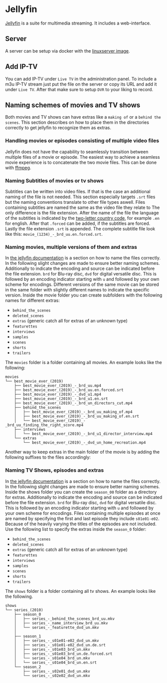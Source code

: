 # Jellyfin

[Jellyfin](https://jellyfin.ord) is a suite for multimedia streaming.
It includes a web-interface.

## Server

A server can be setup via docker with the [linuxserver image](./docker-images/linuxserver_-_jellyfin.md).

## Add IP-TV

You can add IP-TV under `Live TV` in the administration panel.
To include a m3u IP-TV stream just put the file on the server or copy its URL
and add it under `Live TV`.
After that make sure to setup `DVR` to your liking to record.

## Naming schemes of movies and TV shows

Both movies and TV shows can have extras like a `making of` or a `behind the
scenes`.
This section describes on how to place them in the directories correctly to get
jellyfin to recognize them as extras.

### Handling movies or episodes consisting of multiple video files

Jellyfin does not have the capability to seamlessly transition between multiple
files of a movie or episode.
The easiest way to achieve a seamless movie experience is to concatenate the two
movie files.
This can be done with
[ffmpeg](./linux/ffmpeg.md#concatenate-multiple-video-files-with-matching-audio-tracks).

### Naming Subtitles of movies or tv shows

Subtitles can be written into video files.
If that is the case an additional naming of the file is not needed.
This section especially targets `.srt` files but the naming conventions
translate to other file types aswell.
Files containing subtitles are named the same as the video file they relate to
The only difference is the file extension.
After the name of the file the language of the subtitles is indicated by the
[two-letter country code](https://en.wikipedia.org/wiki/ISO_3166-1_alpha-2),
for example `.en` for english.
After that `.forced` can be added, if the subtitles are forced.
Lastly the file extension `.srt` is appended.
The complete subtitle file look like this:
`movie_(1234)_-_brd_uu.en.forced.srt`.

### Naming movies, multiple versions of them and extras

In
[the jellyfin documentation](https://jellyfin.org/docs/general/server/media/movies.html)
is a section on how to name the files correctly.
In the following slight changes are made to ensure better naming schemes.
Additionally to indicate the encoding and source can be indicated before the
file extension.
`brd` for Blu-ray disc, `dvd` for digital versatile disc.
This is followed by an encoding indicator starting with `u` and followed by
your own scheme for encodings.
Different versions of the same movie can be stored in the same folder with
slightly different names to indicate the specific version.
Inside the movie folder you can create subfolders with the following names for
different extras:

- `behind_the_scenes`
- `deleted_scenes`
- `extras` (generic catch all for extras of an unknown type)
- `featurettes`
- `interviews`
- `samples`
- `scenes`
- `shorts`
- `trailers`

The `movies` folder is a folder containing all movies.
An example looks like the following:

```
movies
└── best_movie_ever_(2019)
    ├── best_movie_ever_(2019)_-_brd_uu.mp4
    ├── best_movie_ever_(2019)_-_brd_uu.en.forced.srt
    ├── best_movie_ever_(2019)_-_dvd_u1.mp4
    ├── best_movie_ever_(2019)_-_brd_u1.en.srt
    ├── best_movie_ever_(2019)_-_brd_un_directors_cut.mp4
    ├── behind_the_scenes
    │   ├── best_movie_ever_(2019)_-_brd_uu_making_of.mp4
    │   ├── best_movie_ever_(2019)_-_brd_uu_making_of.en.srt
    │   └── best_movie_ever_(2019)_-_brd_uu_finding_the_right_score.mp4
    ├── interviews
    │   └── best_movie_ever_(2019)_-_brd_u1_director_interview.mp4
    └── extras
        └── best_movie_ever_(2019)_-_dvd_un_home_recreation.mp4
```


Another way to keep extras in the main folder of the movie is by adding the
following suffixes to the files accordingly:

### Naming TV Shows, episodes and extras

In
[the jellyfin documentation](https://jellyfin.org/docs/general/server/media/shows.html)
is a section on how to name the files correctly.
In the following slight changes are made to ensure better naming schemes.
Inside the shows folder you can create the `season_00` folder as a directory
for extras.
Additionally to indicate the encoding and source can be indicated before the
file extension.
`brd` for Blu-ray disc, `dvd` for digital versatile disc.
This is followed by an encoding indicator starting with `u` and followed by
your own scheme for encodings.
Files containing multiple episodes at once are named by specifying the first
and last episode they include `s01e01-e02`.
Because of the heavily varying the titles of the episodes are not included.
Use the following list to specify the extras inside the `season_0` folder:

- `behind_the_scenes`
- `deleted_scenes`
- `extras` (generic catch all for extras of an unknown type)
- `featurettes`
- `interviews`
- `samples`
- `scenes`
- `shorts`
- `trailers`

The `shows` folder is a folder containing all tv shows.
An example looks like the following.

```
shows
└── series_(2010)
    ├── season_0
    │   ├── series_-_behind_the_scenes_brd_uu.mkv
    │   ├── series_-_name_interview_brd_uu.mkv
    │   └── series_-_featurette_dvd_un.mkv
    │
    ├── season_1
    │   ├── series_-_s01e01-e02_dvd_un.mkv
    │   ├── series_-_s01e01-e02_dvd_un.de.srt
    │   ├── series_-_s01e03_brd_un.mkv
    │   ├── series_-_s01e03_brd_un.de.forced.srt
    │   └── series_-_s01e04_brd_un.mkv
    │   └── series_-_s01e04_brd_un.en.srt
    └── season_2
        ├── series_-_s02e01_dvd_un.mkv
        └── series_-_s02e02_dvd_un.mkv
```
